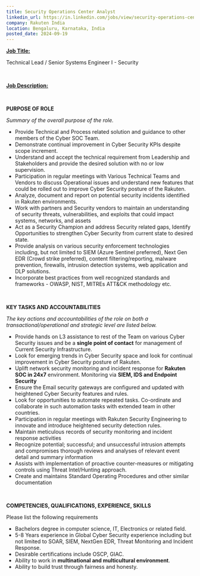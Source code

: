 ```yaml
---
title: Security Operations Center Analyst
linkedin_url: https://in.linkedin.com/jobs/view/security-operations-center-analyst-at-rakuten-india-4028416765?position=36&pageNum=0&refId=i555y5Ux7L%2FLma0k%2BTERKw%3D%3D&trackingId=nzhS31CGybG6Uz8Fb9x%2BBw%3D%3D
company: Rakuten India
location: Bengaluru, Karnataka, India
posted_date: 2024-09-19
---
```


<div class="description__text description__text--rich">
<section class="show-more-less-html" data-max-lines="5">
<div class="show-more-less-html__markup show-more-less-html__markup--clamp-after-5 relative overflow-hidden">
<p><strong><u>Job Title: </u></strong></p><p>Technical Lead / Senior Systems Engineer I - Security</p><p><br/></p><p><strong><u>Job Description:</u></strong></p><p><br/></p><p><strong>PURPOSE OF ROLE</strong></p><p><em>Summary of the overall purpose of the role.</em></p><ul><li> Provide Technical and Process related solution and guidance to other members of the Cyber SOC Team.</li><li> Demonstrate continual improvement in Cyber Security KPIs despite scope increment.</li><li> Understand and accept the technical requirement from Leadership and Stakeholders and provide the desired solution with no or low supervision.</li><li> Participation in regular meetings with Various Technical Teams and Vendors to discuss Operational issues and understand new features that could be rolled out to improve Cyber Security posture of the Rakuten.</li><li> Analyze, document and report on potential security incidents identified in Rakuten environments.</li><li> Work with partners and Security vendors to maintain an understanding of security threats, vulnerabilities, and exploits that could impact systems, networks, and assets</li><li> Act as a Security Champion and address Security related gaps, Identify Opportunities to strengthen Cyber Security from current state to desired state.</li><li> Provide analysis on various security enforcement technologies including, but not limited to SIEM (Azure Sentinel preferred), Next Gen EDR (Crowd strike preferred), content filtering/reporting, malware prevention, firewalls, intrusion detection systems, web application and DLP solutions.</li><li> Incorporate best practices from well recognized standards and frameworks - OWASP, NIST, MITREs ATT&amp;CK methodology etc.</li></ul><p><br/></p><p><strong>KEY TASKS AND ACCOUNTABILITIES</strong></p><p><em>The key actions and accountabilities of the role on both a transactional/operational and strategic level are listed below.</em></p><ul><li> Provide hands on L3 assistance to rest of the Team on various Cyber Security issues and be a <strong>single point of contact</strong> for management of Current Security Infrastructure.</li><li> Look for emerging trends in Cyber Security space and look for continual improvement in Cyber Security posture of Rakuten.</li><li> Uplift network security monitoring and incident response for <strong>Rakuten SOC in 24x7</strong> environment. Monitoring via <strong>SIEM, IDS and Endpoint Security</strong></li><li> Ensure the Email security gateways are configured and updated with heightened Cyber Security features and rules.</li><li> Look for opportunities to automate repeated tasks. Co-ordinate and collaborate in such automation tasks with extended team in other countries.</li><li> Participation in regular meetings with Rakuten Security Engineering to innovate and introduce heightened security detection rules.</li><li> Maintain meticulous records of security monitoring and incident response activities</li><li> Recognize potential; successful; and unsuccessful intrusion attempts and compromises thorough reviews and analyses of relevant event detail and summary information</li><li> Assists with implementation of proactive counter-measures or mitigating controls using Threat Intel/Hunting approach.</li><li> Create and maintains Standard Operating Procedures and other similar documentation</li></ul><p><br/></p><p><strong>COMPETENCIES, QUALIFICATIONS, EXPERIENCE, SKILLS</strong></p><p>Please list the following requirements</p><ul><li> Bachelors degree in computer science, IT, Electronics or related field.</li><li> 5-8 Years experience in Global Cyber Security experience including but not limited to SOAR, SIEM, NextGen EDR, Threat Monitoring and Incident Response.</li><li> Desirable certifications include OSCP, GIAC.</li><li> Ability to work in <strong>multinational and multicultural environment</strong>.</li><li> Ability to build trust through fairness and honesty.</li></ul><p></p>
</div>


<!-- --> </section>
</div>